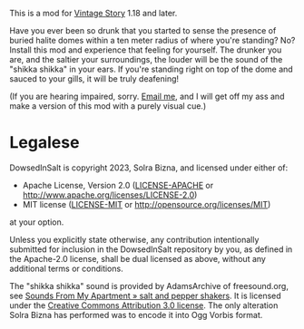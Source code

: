 This is a mod for [Vintage Story](https://vintagestory.at) 1.18 and later.

Have you ever been so drunk that you started to sense the presence of buried halite domes within a ten meter radius of where you're standing? No? Install this mod and experience that feeling for yourself. The drunker you are, and the saltier your surroundings, the louder will be the sound of the "shikka shikka" in your ears. If you're standing right on top of the dome and sauced to your gills, it will be truly deafening!

(If you are hearing impaired, sorry. [Email me](mailto:solra@bizna.name), and I will get off my ass and make a version of this mod with a purely visual cue.)

# Legalese

DowsedInSalt is copyright 2023, Solra Bizna, and licensed under either of:

 * Apache License, Version 2.0
   ([LICENSE-APACHE](LICENSE-APACHE) or
   <http://www.apache.org/licenses/LICENSE-2.0>)
 * MIT license
   ([LICENSE-MIT](LICENSE-MIT) or <http://opensource.org/licenses/MIT>)

at your option.

Unless you explicitly state otherwise, any contribution intentionally submitted for inclusion in the DowsedInSalt repository by you, as defined in the Apache-2.0 license, shall be dual licensed as above, without any additional terms or conditions.

The "shikka shikka" sound is provided by AdamsArchive of freesound.org, see [Sounds From My Apartment » salt and pepper shakers](https://freesound.org/people/AdamsArchive/sounds/379261/). It is licensed under the [Creative Commons Attribution 3.0 license](https://creativecommons.org/licenses/by/3.0/). The only alteration Solra Bizna has performed was to encode it into Ogg Vorbis format.
